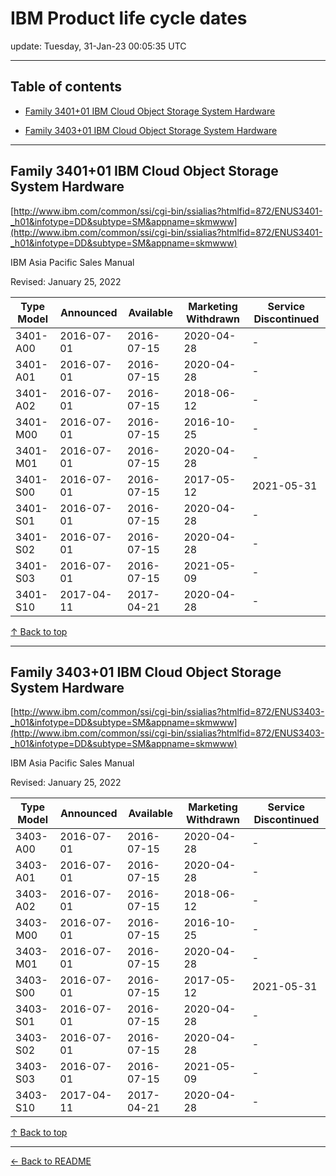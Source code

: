 # IBM Product life cycle dates

update: Tuesday, 31-Jan-23 00:05:35 UTC

---

## Table of contents


- [Family 3401+01 IBM Cloud Object Storage System Hardware](#family-340101-ibm-cloud-object-storage-system-hardware)

- [Family 3403+01 IBM Cloud Object Storage System Hardware](#family-340301-ibm-cloud-object-storage-system-hardware)


---





## Family 3401+01 IBM Cloud Object Storage System Hardware

[http://www.ibm.com/common/ssi/cgi-bin/ssialias?htmlfid=872/ENUS3401-_h01&infotype=DD&subtype=SM&appname=skmwww](http://www.ibm.com/common/ssi/cgi-bin/ssialias?htmlfid=872/ENUS3401-_h01&infotype=DD&subtype=SM&appname=skmwww)

IBM Asia Pacific Sales Manual

Revised: January 25, 2022

| Type Model | Announced | Available | Marketing Withdrawn | Service Discontinued |
| --- | --- | --- | --- | --- |
| 3401-A00 | 2016-07-01 | 2016-07-15 | 2020-04-28 | - |
| 3401-A01 | 2016-07-01 | 2016-07-15 | 2020-04-28 | - |
| 3401-A02 | 2016-07-01 | 2016-07-15 | 2018-06-12 | - |
| 3401-M00 | 2016-07-01 | 2016-07-15 | 2016-10-25 | - |
| 3401-M01 | 2016-07-01 | 2016-07-15 | 2020-04-28 | - |
| 3401-S00 | 2016-07-01 | 2016-07-15 | 2017-05-12 | 2021-05-31 |
| 3401-S01 | 2016-07-01 | 2016-07-15 | 2020-04-28 | - |
| 3401-S02 | 2016-07-01 | 2016-07-15 | 2020-04-28 | - |
| 3401-S03 | 2016-07-01 | 2016-07-15 | 2021-05-09 | - |
| 3401-S10 | 2017-04-11 | 2017-04-21 | 2020-04-28 | - |





[↑ Back to top](#table-of-contents)

---





## Family 3403+01 IBM Cloud Object Storage System Hardware

[http://www.ibm.com/common/ssi/cgi-bin/ssialias?htmlfid=872/ENUS3403-_h01&infotype=DD&subtype=SM&appname=skmwww](http://www.ibm.com/common/ssi/cgi-bin/ssialias?htmlfid=872/ENUS3403-_h01&infotype=DD&subtype=SM&appname=skmwww)

IBM Asia Pacific Sales Manual

Revised: January 25, 2022

| Type Model | Announced | Available | Marketing Withdrawn | Service Discontinued |
| --- | --- | --- | --- | --- |
| 3403-A00 | 2016-07-01 | 2016-07-15 | 2020-04-28 | - |
| 3403-A01 | 2016-07-01 | 2016-07-15 | 2020-04-28 | - |
| 3403-A02 | 2016-07-01 | 2016-07-15 | 2018-06-12 | - |
| 3403-M00 | 2016-07-01 | 2016-07-15 | 2016-10-25 | - |
| 3403-M01 | 2016-07-01 | 2016-07-15 | 2020-04-28 | - |
| 3403-S00 | 2016-07-01 | 2016-07-15 | 2017-05-12 | 2021-05-31 |
| 3403-S01 | 2016-07-01 | 2016-07-15 | 2020-04-28 | - |
| 3403-S02 | 2016-07-01 | 2016-07-15 | 2020-04-28 | - |
| 3403-S03 | 2016-07-01 | 2016-07-15 | 2021-05-09 | - |
| 3403-S10 | 2017-04-11 | 2017-04-21 | 2020-04-28 | - |





[↑ Back to top](#table-of-contents)

---



[← Back to README](./README.md)
